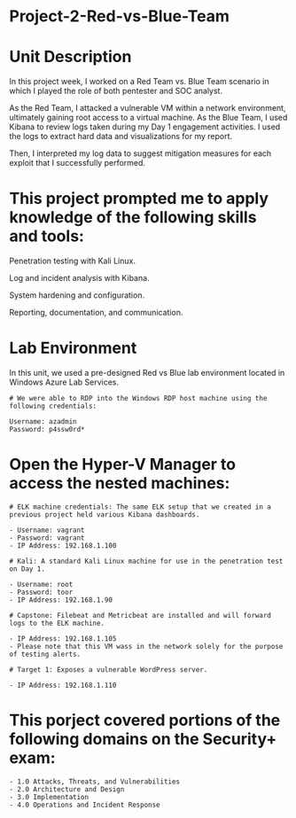 # Project-2-Red-vs-Blue-Team

# Unit Description

In this project week, I worked on a Red Team vs. Blue Team scenario in which I played the role of both pentester and SOC analyst.

As the Red Team, I attacked a vulnerable VM within a network environment, ultimately gaining root access to a virtual machine. As the Blue Team, I used Kibana to review logs taken during my Day 1 engagement activities. I used the logs to extract hard data and visualizations for my report.

Then, I interpreted my log data to suggest mitigation measures for each exploit that I successfully performed.

# This project prompted me to apply knowledge of the following skills and tools:

Penetration testing with Kali Linux.

Log and incident analysis with Kibana.

System hardening and configuration.

Reporting, documentation, and communication.

# Lab Environment

In this unit, we used a pre-designed Red vs Blue lab environment located in Windows Azure Lab Services. 

    # We were able to RDP into the Windows RDP host machine using the following credentials:

    Username: azadmin
    Password: p4ssw0rd*
    
# Open the Hyper-V Manager to access the nested machines:

    # ELK machine credentials: The same ELK setup that we created in a previous project held various Kibana dashboards.

    - Username: vagrant
    - Password: vagrant
    - IP Address: 192.168.1.100

    # Kali: A standard Kali Linux machine for use in the penetration test on Day 1.

    - Username: root
    - Password: toor
    - IP Address: 192.168.1.90
    
    # Capstone: Filebeat and Metricbeat are installed and will forward logs to the ELK machine.

    - IP Address: 192.168.1.105
    - Please note that this VM wass in the network solely for the purpose of testing alerts.

    # Target 1: Exposes a vulnerable WordPress server.

    - IP Address: 192.168.1.110

# This porject covered portions of the following domains on the Security+ exam:

    - 1.0 Attacks, Threats, and Vulnerabilities
    - 2.0 Architecture and Design
    - 3.0 Implementation
    - 4.0 Operations and Incident Response
